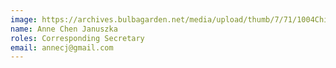 ```yaml
---
image: https://archives.bulbagarden.net/media/upload/thumb/7/71/1004Chi-Yu.png/250px-1004Chi-Yu.png
name: Anne Chen Januszka
roles: Corresponding Secretary
email: annecj@gmail.com
---
```

